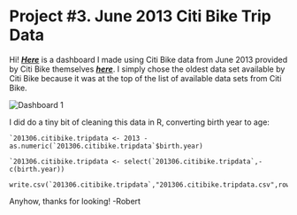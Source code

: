 # Project #3. June 2013 Citi Bike Trip Data

Hi! [__*Here*__](https://public.tableau.com/app/profile/robert.spencer6542/viz/June2013CitiBikeData/Dashboard1#1) is a dashboard I made using Citi Bike data from June 2013 provided by Citi Bike themselves [__*here*__](https://s3.amazonaws.com/tripdata/index.html). I simply chose the oldest data set available by Citi Bike because it was at the top of the list of available data sets from Citi Bike.

![Dashboard 1](https://user-images.githubusercontent.com/105367716/188500503-9fba9bfe-e3d9-4050-836b-ca676550e002.png)

I did do a tiny bit of cleaning this data in R, converting birth year to age:
```
`201306.citibike.tripdata <- 2013 - as.numeric(`201306.citibike.tripdata`$birth.year)

`201306.citibike.tripdata <- select(`201306.citibike.tripdata`,-c(birth.year))

write.csv(`201306.citibike.tripdata`,"201306.citibike.tripdata.csv",row.names=FALSE)
```

Anyhow, thanks for looking! -Robert
